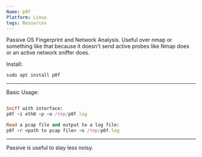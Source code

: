 ```yaml
---
Name: p0f
Platform: Linux
tags: Resources
---
```

Passive OS Fingerprint and Network Analysis. Useful over nmap or something like that because it doesn't send active probes like Nmap does or an active network sniffer does.

Install:

```Ruby
sudo apt install p0f
```

------

Basic Usage:

```Ruby

Sniff with interface:
p0f -i eth0 -p -o /tmp/p0f.log

Read a pcap file and output to a log file:
p0f -r <path to pcap file> -o /tmp/p0f.log
```

------

Passive is useful to stay less noisy.